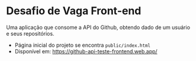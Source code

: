 # Desafio de Vaga Front-end

Uma aplicação que consome a API do Github, obtendo dado de um usuário e seus repositórios.

- Página inicial do projeto se encontra `public/index.html`
- Disponível em: https://github-api-teste-frontend.web.app/